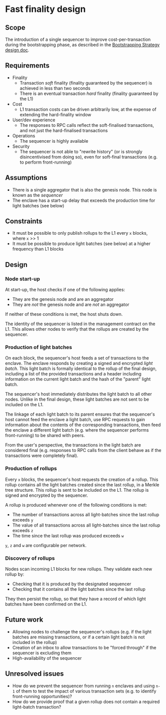 # Fast finality design

## Scope

The introduction of a single sequencer to improve cost-per-transaction during the bootstrapping phase, as 
described in the [Bootstrapping Strategy design doc](./Bootstrapping_strategy.md).

## Requirements

* Finality
  * Transaction *soft* finality (finality guaranteed by the sequencer) is achieved in less than two seconds
  * There is an eventual transaction *hard* finality (finality guaranteed by the L1)
* Cost
  * L1 transaction costs can be driven arbitrarily low, at the expense of extending the hard-finality window
* User/dev experience
  * The responses to RPC calls reflect the soft-finalised transactions, and not just the hard-finalised transactions
* Operations
  * The sequencer is highly available
* Security
  * The sequencer is not able to "rewrite history" (or is strongly disincentivised from doing so), even for soft-final 
    transactions (e.g. to perform front-running)

## Assumptions

* There is a single aggregator that is also the genesis node. This node is known as the *sequencer*
* The enclave has a start-up delay that exceeds the production time for light batches (see below)

## Constraints

* It must be possible to only publish rollups to the L1 every `x` blocks, where `x` >> 1
* It must be possible to produce light batches (see below) at a higher frequency than L1 blocks

## Design

### Node start-up

At start-up, the host checks if one of the following applies:

* They are the genesis node and are an aggregator
* They are *not* the genesis node and are *not* an aggregator

If neither of these conditions is met, the host shuts down.

The identity of the sequencer is listed in the management contract on the L1. This allows other nodes to verify that 
the rollups are created by the sequencer.

### Production of light batches

On each block, the sequencer's host feeds a set of transactions to the enclave. The enclave responds by creating a 
signed and encrypted *light batch*. This light batch is formally identical to the rollup of the final design, including 
a list of the provided transactions and a header including information on the current light batch and the hash of the 
"parent" light batch.

The sequencer's host immediately distributes the light batch to all other nodes. Unlike in the final design, these 
light batches are not sent to be included on the L1.

The linkage of each light batch to its parent ensures that the sequencer's host cannot feed the enclave a light batch, 
use RPC requests to gain information about the contents of the corresponding transactions, then feed the enclave a 
different light batch (e.g. where the sequencer performs front-running) to be shared with peers.

From the user's perspective, the transactions in the light batch are considered final (e.g. responses to RPC calls from 
the client behave as if the transactions were completely final).

### Production of rollups

Every `x` blocks, the sequencer's host requests the creation of a rollup. This rollup contains all the light batches 
created since the last rollup, in a Merkle tree structure. This rollup is sent to be included on the L1.  The rollup is 
signed and encrypted by the sequencer.

A rollup is produced whenever one of the following conditions is met:

* The number of transactions across all light-batches since the last rollup exceeds `y`
* The value of all transactions across all light-batches since the last rollup exceeds `z`
* The time since the last rollup was produced exceeds `w`

`y`, `z` and `w` are configurable per network.

### Discovery of rollups

Nodes scan incoming L1 blocks for new rollups. They validate each new rollup by:

* Checking that it is produced by the designated sequencer
* Checking that it contains all the light batches since the last rollup

They then persist the rollup, so that they have a record of which light batches have been confirmed on the L1.

## Future work

* Allowing nodes to challenge the sequencer's rollups (e.g. if the light batches are missing transactions, or if a 
  certain light batch is not included in the rollup)
* Creation of an inbox to allow transactions to be "forced through" if the sequencer is excluding them
* High-availability of the sequencer

## Unresolved issues

* How do we prevent the sequencer from running `n` enclaves and using `n-1` of them to test the impact of various 
  transaction sets (e.g. to identify front-running opportunities)?
* How do we provide proof that a given rollup does not contain a required light-batch transaction?
